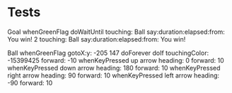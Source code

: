 # Tests
Goal
whenGreenFlag doWaitUntil touching: Ball say:duration:elapsed:from: You win! 2
                          touching: Ball say:duration:elapsed:from: You win!

Ball
whenGreenFlag gotoX:y: -205 147 doForever doIf touchingColor: -15399425 forward: -10
whenKeyPressed up arrow heading: 0 forward: 10
whenKeyPressed down arrow heading: 180 forward: 10
whenKeyPressed right arrow heading: 90 forward: 10
whenKeyPressed left arrow heading: -90 forward: 10
